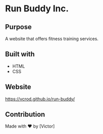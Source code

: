 # Run Buddy Inc.

## Purpose
A website that offers fitness training services.

## Built with
* HTML
* CSS

## Website
https://vcrod.github.io/run-buddy/

## Contribution
Made with :heart: by [Victor]
